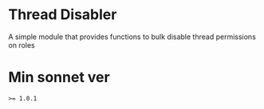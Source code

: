 # Thread Disabler
A simple module that provides functions to bulk disable thread permissions on roles
# Min sonnet ver
`>= 1.0.1`
